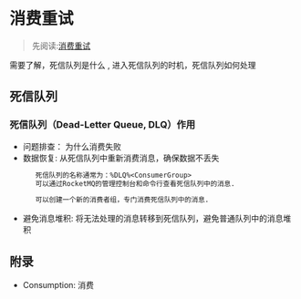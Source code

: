 # 消费重试
> 先阅读:[消费重试](./消费重试%20_%20RocketMQ.pdf)

需要了解，死信队列是什么 , 进入死信队列的时机，死信队列如何处理

## 死信队列
### 死信队列（Dead-Letter Queue, DLQ）作用
- 问题排查： 为什么消费失败
- 数据恢复: 从死信队列中重新消费消息，确保数据不丢失
    ```txt
       死信队列的名称通常为：%DLQ%<ConsumerGroup>
       可以通过RocketMQ的管理控制台和命令行查看死信队列中的消息.

       可以创建一个新的消费者组，专门消费死信队列中的消息.
    ```
- 避免消息堆积: 将无法处理的消息转移到死信队列，避免普通队列中的消息堆积


## 附录
- Consumption: 消费